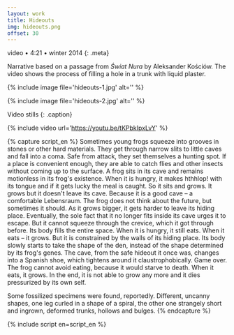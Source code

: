 ```yaml
---
layout: work
title: Hideouts
img: hideouts.png
offset: 30
---
```


video • 4:21 • winter 2014
{: .meta}

Narrative based on a passage from _Świat Nura_ by Aleksander Kościów. The video shows the process of filling a hole in a trunk with liquid plaster.

{% include image file='hideouts-1.jpg' alt='' %}

{% include image file='hideouts-2.jpg' alt='' %}

Video stills
{: .caption}

{% include video url='https://youtu.be/tKPbkIpxLvY' %}

{% capture script_en %}
Sometimes young frogs squeeze into grooves in stones or other hard materials. They get through narrow slits to little caves and fall into a coma. Safe from attack, they set themselves a hunting spot. If a place is convenient enough, they are able to catch flies and other insects without coming up to the surface. A frog sits in its cave and remains motionless in its frog's existence. When it is hungry, it makes hthhlop! with its tongue and if it gets lucky the meal is caught. So it sits and grows. It grows but it doesn't leave its cave. Because it is a good cave – a comfortable Lebensraum. The frog does not think about the future, but sometimes it should. As it grows bigger, it gets harder to leave its hiding place. Eventually, the sole fact that it no longer fits inside its cave urges it to escape. But it cannot squeeze through the crevice, which it got through before. Its body fills the entire space. When it is hungry, it still eats. When it eats – it grows. But it is constrained by the walls of its hiding place. Its body slowly starts to take the shape of the den, instead of the shape determined by its frog's genes. The cave, from the safe hideout it once was, changes into a Spanish shoe, which tightens around it claustrophobically. Game over. The frog cannot avoid eating, because it would starve to death. When it eats, it grows. In the end, it is not able to grow any more and it dies pressurized by its own self.

Some fossilized specimens were found, reportedly. Different, uncanny shapes, one leg curled in a shape of a spiral, the other one strangely short and ingrown, deformed trunks, hollows and bulges. 
{% endcapture %}

{% include script en=script_en %}